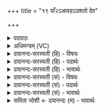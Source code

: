 +++
title = "१९ याँ२ऽआवहऽउशतो देव"

+++
<details><summary>पदपाठः</summary>

यान्। आ। अव॑हः। उ॒श॒तः। दे॒व॒। दे॒वान्। तान्। प्र। ई॒र॒य॒। स्वे। अ॒ग्ने॒। स॒धस्थ॒ इति॑ स॒धऽस्थे॑। ज॒क्षि॒वाꣳस॒ इति॑ जक्षि॒ऽवाꣳसः॑। प॒पि॒वाꣳस॒ इति॑ पपि॒ऽवाꣳसः॑। च॒। विश्वे॑। असु॑म्। घ॒र्म्मम्। स्वः॑। आ। ति॒ष्ठ॒त॒। अनु॑। स्वाहा॑। १९।
</details>

<details><summary>अधिमन्त्रम् (VC)</summary>

- विश्वेदेवा गृहपतयो देवताः
- अत्रिर्ऋषिः
- भुरिग् आर्षी त्रिष्टुप्
- धैवतः
</details>

<details><summary>दयानन्द-सरस्वती (हि) - विषयः</summary>

फिर भी घर का काम अगले मन्त्र में कहा है ॥
</details>

<details><summary>दयानन्द-सरस्वती (हि) - पदार्थः</summary>

पदार्थान्वयभाषाः -  हे (देव) दिव्य स्वभाववाले अध्यापक ! तू (स्वे) अपने (सधस्थे) साथ बैठने के स्थान में (यान्) जिन (उशतः) विद्या आदि अच्छे-अच्छे गुणों की कामना करते हुए (देवान्) विद्वानों को (आ) (अवहः) प्राप्त हो (तान्) उन को धर्म्म में (प्र) (ईरय) नियुक्त कर। हे गृहस्थ ! (जक्षिवांसः) अन्न खाते और (पपिवांसः) पानी पीते हुए (विश्वे) सब तुम लोग (स्वाहा) सत्य वाणी से (घर्मम्) अन्न और यज्ञ तथा (असुम्) श्रेष्ठ बुद्धि वा (स्वः) अत्यन्त सुख को (अनु) (आ) (तिष्ठत) प्राप्त होकर सुखी रहो ॥१९॥
</details>

<details><summary>दयानन्द-सरस्वती (हि) - भावार्थः</summary>

भावार्थभाषाः -  इस संसार में उपदेश करनेवाले अध्यापक से विद्या और श्रेष्ठगुण को प्राप्त जो बालक सत्य धर्म्म कर्म्म वर्त्तनेवाले हों, वे सुखभागी हों और नहीं ॥१९॥
</details>

<details><summary>दयानन्द-सरस्वती (सं) - विषयः</summary>

पुनर्गृहकृत्यमाह ॥
</details>

<details><summary>दयानन्द-सरस्वती (सं) - पदार्थः</summary>

पदार्थान्वयभाषाः -  हे देवाग्ने ! त्वं स्वे सधस्थे यानुशतो देवानावहस्तान् धर्म्मे प्रेरय। हे गृहस्थाः ! जक्षिवांसः पपिवांसो विश्वे यूयं स्वाहा घर्म्ममसुं स्वश्चान्वातिष्ठत् ॥१९॥
</details>

<details><summary>दयानन्द-सरस्वती (सं) - भावार्थः</summary>

भावार्थभाषाः -  इहाध्यापकेनोपदेष्ट्रा ये जना विद्यां शिक्षां प्रापिताः सत्यधर्म्मकर्मचारिणो भवेयुस्ते सुखभाजिनः स्युर्नेतरे ॥१९॥
</details>

<details><summary>सविता जोशी ← दयानन्दः (म) - भावार्थः</summary>

भावार्थभाषाः -  या जगात जी बालके उपदेश करणाऱ्या अध्यापकांकडून विद्या व श्रेष्ठ गुण प्राप्त करतात व सत्य धर्म आणि कर्माचे पालन करतात तीच सुखी होतात. इतर होत नाहीत.
</details>